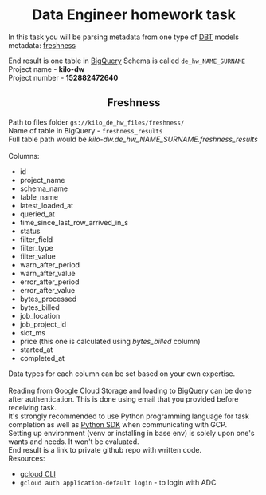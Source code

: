 <h1 style="text-align: center;">Data Engineer homework task</h1> 

In this task you will be parsing metadata from one type of [DBT](https://www.getdbt.com/) models metadata: [freshness](https://docs.getdbt.com/reference/resource-properties/freshness#definition)

End result is one table in [BigQuery](https://cloud.google.com/bigquery)
Schema is called <code>de_hw_NAME_SURNAME</code> </br>
Project name - **kilo-dw** </br>
Project number - **152882472640** </br>

<h2 style="text-align: center;">Freshness</h2> 

Path to files folder <code>gs://kilo_de_hw_files/freshness/</code>
</br>
Name of table in BigQuery - <code>freshness_results</code> </br>
Full table path would be *kilo-dw.de_hw_NAME_SURNAME.freshness_results* </br>
</br>
Columns:
- id
- project_name
- schema_name
- table_name
- latest_loaded_at
- queried_at
- time_since_last_row_arrived_in_s
- status
- filter_field
- filter_type
- filter_value
- warn_after_period
- warn_after_value
- error_after_period
- error_after_value
- bytes_processed
- bytes_billed
- job_location
- job_project_id
- slot_ms
- price (this one is calculated using *bytes_billed* column)
- started_at
- completed_at

Data types for each column can be set based on your own expertise. </br>
</br>
Reading from Google Cloud Storage and loading to BigQuery can be done after authentication. This is done using email that you provided before receiving task. </br>
It's strongly recommended to use Python programming language for task completion as well as [Python SDK](https://cloud.google.com/python/docs/getting-started) when communicating with GCP. </br>
Setting up environment (venv or installing in base env) is solely upon one's wants and needs. It won't be evaluated.
</br>
End result is a link to private github repo with written code. </br>
Resources:
- [gcloud CLI](https://cloud.google.com/sdk/docs/install-sdk)
- <code>gcloud auth application-default login</code> - to login with ADC
